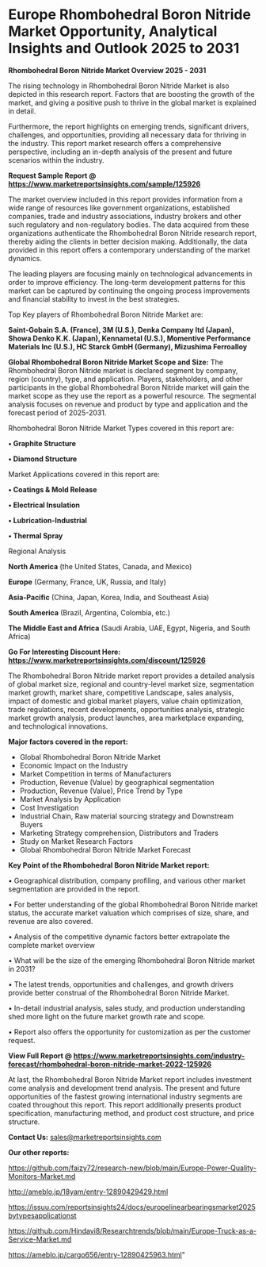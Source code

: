 # Europe Rhombohedral Boron Nitride Market Opportunity, Analytical Insights and Outlook 2025 to 2031

<Strong> Rhombohedral Boron Nitride Market Overview 2025 - 2031</strong>

The rising technology in Rhombohedral Boron Nitride Market is also depicted in this research report. Factors that are boosting the growth of the market, and giving a positive push to thrive in the global market is explained in detail.

Furthermore, the report highlights on emerging trends, significant drivers, challenges, and opportunities, providing all necessary data for thriving in the industry. This report market research offers a comprehensive perspective, including an in-depth analysis of the present and future scenarios within the industry.

<strong>Request Sample Report @ <a href=https://www.marketreportsinsights.com/sample/125926>https://www.marketreportsinsights.com/sample/125926</a></strong>

The market overview included in this report provides information from a wide range of resources like government organizations, established companies, trade and industry associations, industry brokers and other such regulatory and non-regulatory bodies. The data acquired from these organizations authenticate the Rhombohedral Boron Nitride research report, thereby aiding the clients in better decision making. Additionally, the data provided in this report offers a contemporary understanding of the market dynamics.

The leading players are focusing mainly on technological advancements in order to improve efficiency. The long-term development patterns for this market can be captured by continuing the ongoing process improvements and financial stability to invest in the best strategies.

Top Key players of Rhombohedral Boron Nitride Market are:

<strong>Saint-Gobain S.A. (France), 3M (U.S.), Denka Company ltd (Japan), Showa Denko K.K. (Japan), Kennametal (U.S.), Momentive Performance Materials Inc (U.S.), HC Starck GmbH (Germany), Mizushima Ferroalloy</strong>

<strong><b>Global Rhombohedral Boron Nitride Market Scope and Size:</b></strong>
The Rhombohedral Boron Nitride market is declared segment by company, region (country), type, and application. Players, stakeholders, and other participants in the global Rhombohedral Boron Nitride market will gain the market scope as they use the report as a powerful resource. The segmental analysis focuses on revenue and product by type and application and the forecast period of 2025-2031.

Rhombohedral Boron Nitride Market Types covered in this report are:

<strong>• Graphite Structure

• Diamond Structure</strong>

Market Applications covered in this report are:

<strong>• Coatings & Mold Release

• Electrical Insulation

• Lubrication-Industrial

• Thermal Spray</strong> 

Regional Analysis

<strong>North America</strong> (the United States, Canada, and Mexico)

<strong>Europe</strong> (Germany, France, UK, Russia, and Italy)

<strong>Asia-Pacific</strong> (China, Japan, Korea, India, and Southeast Asia)

<strong>South America</strong> (Brazil, Argentina, Colombia, etc.)

<strong>The Middle East and Africa</strong> (Saudi Arabia, UAE, Egypt, Nigeria, and South Africa)

<strong>Go For Interesting Discount Here: <a href=https://www.marketreportsinsights.com/discount/125926>https://www.marketreportsinsights.com/discount/125926</a></strong>

The Rhombohedral Boron Nitride market report provides a detailed analysis of global market size, regional and country-level market size, segmentation market growth, market share, competitive Landscape, sales analysis, impact of domestic and global market players, value chain optimization, trade regulations, recent developments, opportunities analysis, strategic market growth analysis, product launches, area marketplace expanding, and technological innovations.

<strong><b>Major factors covered in the report:</b></strong>
<ul>
  <li>Global Rhombohedral Boron Nitride Market </li>
  <li>Economic Impact on the Industry</li>
  <li>Market Competition in terms of Manufacturers</li>
  <li>Production, Revenue (Value) by geographical segmentation</li>
  <li>Production, Revenue (Value), Price Trend by Type</li>
  <li>Market Analysis by Application</li>
  <li>Cost Investigation</li>
  <li>Industrial Chain, Raw material sourcing strategy and Downstream Buyers</li>
  <li>Marketing Strategy comprehension, Distributors and Traders</li>
  <li>Study on Market Research Factors</li>
  <li>Global Rhombohedral Boron Nitride Market Forecast</li>
</ul>

<strong><b>Key Point of the Rhombohedral Boron Nitride Market report:</b></strong>

• Geographical distribution, company profiling, and various other market segmentation are provided in the report.

• For better understanding of the global Rhombohedral Boron Nitride market status, the accurate market valuation which comprises of size, share, and revenue are also covered.

• Analysis of the competitive dynamic factors better extrapolate the complete market overview

• What will be the size of the emerging Rhombohedral Boron Nitride market in 2031?

• The latest trends, opportunities and challenges, and growth drivers provide better construal of the Rhombohedral Boron Nitride Market.

• In-detail industrial analysis, sales study, and production understanding shed more light on the future market growth rate and scope.

• Report also offers the opportunity for customization as per the customer request.

<strong><b>View Full Report @ <a href=https://www.marketreportsinsights.com/industry-forecast/rhombohedral-boron-nitride-market-2022-125926>https://www.marketreportsinsights.com/industry-forecast/rhombohedral-boron-nitride-market-2022-125926</a></b></strong>


At last, the Rhombohedral Boron Nitride Market report includes investment come analysis and development trend analysis. The present and future opportunities of the fastest growing international industry segments are coated throughout this report. This report additionally presents product specification, manufacturing method, and product cost structure, and price structure.

<strong>Contact Us:</strong>
sales@marketreportsinsights.com

<strong>Our other reports:</strong>

<a href=https://github.com/faizy72/research-new/blob/main/Europe-Power-Quality-Monitors-Market.md>https://github.com/faizy72/research-new/blob/main/Europe-Power-Quality-Monitors-Market.md</a>

<a href=http://ameblo.jp/18yam/entry-12890429429.html>http://ameblo.jp/18yam/entry-12890429429.html</a>

<a href=https://issuu.com/reportsinsights24/docs/europelinearbearingsmarket2025bytypesapplicationst>https://issuu.com/reportsinsights24/docs/europelinearbearingsmarket2025bytypesapplicationst</a>

<a href=https://github.com/Hindavi8/Researchtrends/blob/main/Europe-Truck-as-a-Service-Market.md>https://github.com/Hindavi8/Researchtrends/blob/main/Europe-Truck-as-a-Service-Market.md</a>

<a href=https://ameblo.jp/cargo656/entry-12890425963.html>https://ameblo.jp/cargo656/entry-12890425963.html</a>"
